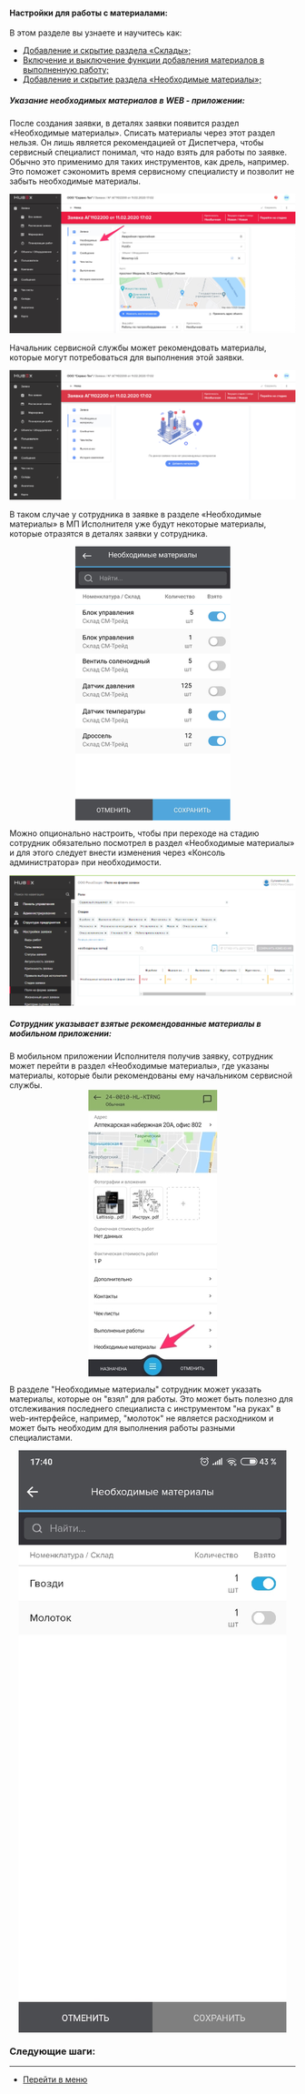 #### Настройки для работы с материалами:
В этом разделе вы узнаете и научитесь как:
<html>
  <meta charset="utf-8">
  <title>Быстрый переход внутри документа</title>
 <ul>
       <li><a href="#twrm"> Добавление и скрытие раздела «Склады»;</a></li>
       <li><a href="#mia">Включение и выключение функции добавления материалов в выполненную работу; </a></li>
      <li><a href="#mias">Добавление и скрытие раздела «Необходимые материалы»; </a></li>

 </ul>
</html>

<h5 id="twrm">Указание необходимых материалов в WEB - приложении: </h5>
После создания заявки, в деталях заявки появится раздел «Необходимые материалы». Списать материалы через этот раздел нельзя. Он лишь является рекомендацией от Диспетчера, чтобы сервисный специалист понимал, что надо взять для работы по заявке. Обычно это применимо для таких инструментов, как дрель, например. Это поможет сэкономить время сервисному специалисту и позволит не забыть необходимые материалы.

![twm1.png](/attachments/images/FAQ/USER/TicketWithMaterials/twm1.jpg)

Начальник сервисной службы может рекомендовать материалы, которые могут потребоваться для выполнения этой заявки.

![twm2.png](/attachments/images/FAQ/USER/TicketWithMaterials/twm2.png)

В таком случае у сотрудника в заявке в разделе «Необходимые материалы» в МП Исполнителя уже будут некоторые материалы, которые отразятся в деталях заявки у сотрудника.

<div>
  <img  style="margin: 0 auto; display: block; max-width: 100%;" src="/attachments/images/FAQ/USER/TicketWithMaterials/twm3.jpg" />
</div>

Можно опционально настроить, чтобы при переходе на стадию сотрудник обязательно посмотрел в раздел «Необходимые материалы» и для этого следует внести изменения через «Консоль администратора» при необходимости. 

![twm7.PNG](/attachments/images/FAQ/USER/TicketWithMaterials/twm7.PNG)

<h5 id="mia">Сотрудник указывает взятые рекомендованные материалы в мобильном приложении: </h5>
В мобильном приложении Исполнителя получив заявку, сотрудник может перейти в раздел «Необходимые материалы», где указаны материалы, которые были рекомендованы ему начальником сервисной службы.

<div>
  <img  style="margin: 0 auto; display: block; max-width: 100%;" src="/attachments/images/FAQ/USER/TicketWithMaterials/twm4.jpg" />
</div>

В разделе "Необходимые материалы" сотрудник может указать материалы, которые он "взял" для работы. Это может быть полезно для отслеживания последнего специалиста с инструментом "на руках" в web-интерфейсе, например, "молоток" не является расходником и может быть необходим для выполнения работы разными специалистами.

<div>
  <img  style="margin: 0 auto; display: block; max-width: 100%;" src="/attachments/images/FAQ/USER/TicketWithMaterials/twm5.jpg" />
</div>



### Следующие шаги:


___
- [Перейти в меню](http://wiki.hubex.ru)
